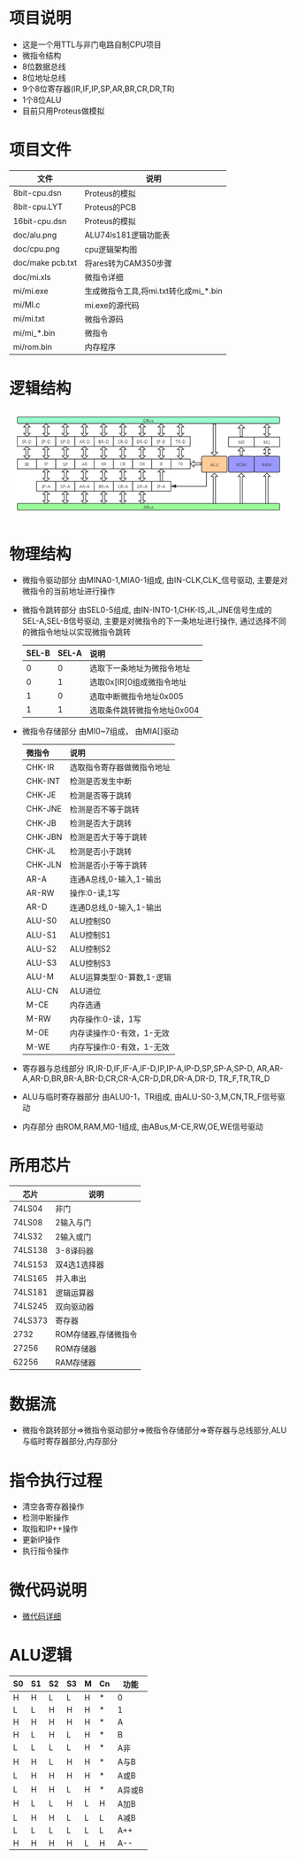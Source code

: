 # 项目说明
- 这是一个用TTL与非门电路自制CPU项目
- 微指令结构
- 8位数据总线
- 8位地址总线
- 9个8位寄存器(IR,IF,IP,SP,AR,BR,CR,DR,TR)
- 1个8位ALU
- 目前只用Proteus做模拟

# 项目文件
|文件|说明|
|----|----|
|8bit-cpu.dsn|Proteus的模拟|
|8bit-cpu.LYT|Proteus的PCB|
|16bit-cpu.dsn|Proteus的模拟|
|doc/alu.png|ALU74ls181逻辑功能表|
|doc/cpu.png|cpu逻辑架构图|
|doc/make pcb.txt|将ares转为CAM350步骤|
|doc/mi.xls|微指令详细|
|mi/mi.exe|生成微指令工具,将mi.txt转化成mi_*.bin|
|mi/MI.c|mi.exe的源代码|
|mi/mi.txt|微指令源码|
|mi/mi_*.bin|微指令|
|mi/rom.bin|内存程序|

# 逻辑结构
![cmd-markdown-logo](https://github.com/xt9852/CPU/blob/master/doc/cpu.png)

# 物理结构
- 微指令驱动部分
    由MINA0-1,MIA0-1组成,
    由IN-CLK,CLK_信号驱动,
    主要是对微指令的当前地址进行操作

- 微指令跳转部分
    由SEL0-5组成,
    由IN-INT0-1,CHK-IS,JL,JNE信号生成的SEL-A,SEL-B信号驱动,
    主要是对微指令的下一条地址进行操作,
    通过选择不同的微指令地址以实现微指令跳转

    |SEL-B|SEL-A|说明|
    |----|----|----|
    |0|0|选取下一条地址为微指令地址|
    |0|1|选取0x[IR]0组成微指令地址|
    |1|0|选取中断微指令地址0x005|
    |1|1|选取条件跳转微指令地址0x004|
    
- 微指令存储部分
    由MI0~7组成，
    由MIA[]驱动

    |微指令|说明|
    |----|----|
    |CHK-IR|选取指令寄存器做微指令地址|
    |CHK-INT|检测是否发生中断|
    |CHK-JE|检测是否等于跳转|
    |CHK-JNE|检测是否不等于跳转|
    |CHK-JB|检测是否大于跳转|
    |CHK-JBN|检测是否大于等于跳转|
    |CHK-JL|检测是否小于跳转|
    |CHK-JLN|检测是否小于等于跳转|
    |AR-A|连通A总线,0-输入,1-输出|
    |AR-RW|操作:0-读,1写|
    |AR-D|连通D总线,0-输入,1-输出|
    |ALU-S0|ALU控制S0|
    |ALU-S1|ALU控制S1|
    |ALU-S2|ALU控制S2|
    |ALU-S3|ALU控制S3|
    |ALU-M|ALU运算类型:0-算数,1-逻辑|
    |ALU-CN|ALU进位|
    |M-CE|内存选通|
    |M-RW|内存操作:0-读，1写|
    |M-OE|内存读操作:0-有效，1-无效|
    |M-WE|内存写操作:0-有效，1-无效|

- 寄存器与总线部分
    IR,IR-D,IF,IF-A,IF-D,IP,IP-A,IP-D,SP,SP-A,SP-D,
    AR,AR-A,AR-D,BR,BR-A,BR-D,CR,CR-A,CR-D,DR,DR-A,DR-D,
    TR_F,TR,TR_D

- ALU与临时寄存器部分
    由ALU0-1，TR组成,
    由ALU-S0-3,M,CN,TR_F信号驱动

- 内存部分
    由ROM,RAM,M0-1组成,
    由ABus,M-CE,RW,OE,WE信号驱动

# 所用芯片
|芯片|说明|
|----|----|
|74LS04|非门|
|74LS08|2输入与门|
|74LS32|2输入或门|
|74LS138|3-8译码器|
|74LS153|双4选1选择器|
|74LS165|并入串出|
|74LS181|逻辑运算器|
|74LS245|双向驱动器|
|74LS373|寄存器|
|2732|ROM存储器,存储微指令|
|27256|ROM存储器|
|62256|RAM存储器|

# 数据流
- 微指令跳转部分=>微指令驱动部分=>微指令存储部分=>寄存器与总线部分,ALU与临时寄存器部分,内存部分

# 指令执行过程
- 清空各寄存器操作
- 检测中断操作
- 取指和IP++操作
- 更新IP操作
- 执行指令操作

# 微代码说明
- [微代码详细](https://github.com/xt9852/CPU/blob/master/doc/mi.xls)

# ALU逻辑
|S0|S1|S2|S3|M|Cn|功能|
|----|----|----|----|----|----|----|
|H|H|L|L|H|*|0|
|L|L|H|H|H|*|1|
|H|H|H|H|H|*|A|
|H|L|H|L|H|*|B|
|L|L|L|L|H|*|A非|
|H|H|L|H|H|*|A与B|
|L|H|H|H|H|*|A或B|
|L|H|H|L|H|*|A异或B|
|H|L|L|H|L|H|A加B|
|L|H|H|L|L|L|A减B|
|L|L|L|L|L|L|A++|
|H|H|H|H|L|H|A--|


